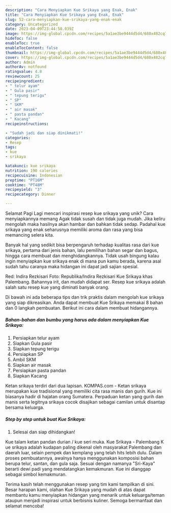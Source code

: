 ```yaml
---
description: "Cara Menyiapkan Kue Srikaya yang Enak, Enak"
title: "Cara Menyiapkan Kue Srikaya yang Enak, Enak"
slug: 52-cara-menyiapkan-kue-srikaya-yang-enak-enak
category: Uncategorized
date: 2023-04-09T23:44:58.039Z
image: https://img-global.cpcdn.com/recipes/5a1ae3be9444d5d4/680x482cq70/kue-srikaya-foto-resep-utama.jpg
hideToc: false
enableToc: true
enableTocContent: false
thumbnail: https://img-global.cpcdn.com/recipes/5a1ae3be9444d5d4/680x482cq70/kue-srikaya-foto-resep-utama.jpg
cover: https://img-global.cpcdn.com/recipes/5a1ae3be9444d5d4/680x482cq70/kue-srikaya-foto-resep-utama.jpg
author: Admin
authorAv: notfound
ratingvalue: 4.8
reviewcount: 25
recipeingredient:
- " telur ayam"
- " Gula pasir"
- " tepung terigu"
- " SP"
- " SKM"
- " air masak"
- " pasta pandan"
- " Kacang"
recipeinstructions:

- "Sudah jadi dan siap dinikmati!"
categories:
- Resep
tags:
- kue
- srikaya

katakunci: kue srikaya 
nutrition: 190 calories
recipecuisine: Indonesian
preptime: "PT16M"
cooktime: "PT48M"
recipeyield: "3"
recipecategory: Dinner

---
```



Selamat Pagi Lagi mencari inspirasi resep kue srikaya yang unik? Cara menyiapkannya memang Agak tidak susah dan tidak juga mudah. Jika keliru mengolah maka hasilnya akan hambar dan bahkan tidak sedap. Padahal kue srikaya yang enak seharusnya memiliki aroma dan rasa yang bisa memancing selera kita.


Banyak hal yang sedikit bisa berpengaruh terhadap kualitas rasa dari kue srikaya, pertama dari jenis bahan, lalu pemilihan bahan segar dan bagus, hingga cara membuat dan menghidangkannya. Tidak usah bingung kalau ingin menyiapkan kue srikaya enak di mana pun kamu berada, karena asal sudah tahu caranya maka hidangan ini dapat jadi sajian spesial.

Red: Indira Rezkisari Foto: Republika/Indira Rezkisari Kue Srikaya khas Palembang. Bahannya irit, dan mudah didapat ser. Resep kue srikaya adalah salah satu resep kue yang diminati banyak orang.


Di bawah ini ada beberapa tips dan trik praktis dalam mengolah kue srikaya yang siap dikreasikan. Anda dapat membuat Kue Srikaya memakai 8 bahan dan 0 langkah pembuatan. Berikut ini cara dalam membuat hidangannya.

<!--inarticleads1-->

##### Bahan-bahan dan bumbu yang harus ada dalam menyiapkan Kue Srikaya:

1. Persiapkan  telur ayam
1. Siapkan  Gula pasir
1. Siapkan  tepung terigu
1. Persiapkan  SP
1. Ambil  SKM
1. Siapkan  air masak
1. Persiapkan  pasta pandan
1. Siapkan  Kacang


Ketan srikaya terdiri dari dua lapisan. KOMPAS.com - Ketan srikaya merupakan kue tradisional yang memiliki cita rasa manis dan gurih. Kue ini biasanya hadir di hajatan orang Sumatera. Perpaduan ketan yang gurih dan manis serta legitnya srikaya cocok disajikan sebagai camilan untuk disantap bersama keluarga. 

<!--inarticleads2-->

##### Step by step untuk buat Kue Srikaya:


1. Selesai dan siap dihidangkan!

Kue talam ketan pandan durian / kue seri muka. Kue Srikaya - Palembang K ue srikaya adalah kudapan paling dikenal oleh masyarakat Palembang dan daerah luar, selain pempek dan kemplang yang telah hits lebih dulu. Dalam proses pembuatannya, awalnya hanya menggunakan komposisi bahan berupa telur, santan, dan gula saja. Sesuai dengan namanya &#34;Sri-Kaya&#34; berarti dewi padi yang mendatangkan kemakmuran. Kue ini dianggap sebagai simbol kemakmuran. 

Terima kasih telah menggunakan resep yang tim kami tampilkan di sini. Besar harapan kami, olahan Kue Srikaya yang mudah di atas dapat membantu kamu menyiapkan hidangan yang menarik untuk keluarga/teman ataupun menjadi inspirasi untuk berbisnis kuliner. Semoga bermanfaat dan selamat mencoba!
